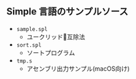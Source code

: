 ## Simple 言語のサンプルソース

- `sample.spl`
  - ユークリッド互除法
- `sort.spl`
  - ソートプログラム
- `tmp.s`
  - アセンブリ出力サンプル(macOS向け)